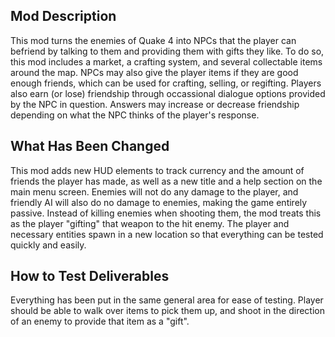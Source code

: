 ## Mod Description
This mod turns the enemies of Quake 4 into NPCs that the player can befriend by talking to them and providing them with gifts they like. To do so, this mod includes a market, a crafting system, and several collectable items around the map. NPCs may also give the player items if they are good enough friends, which can be used for crafting, selling, or regifting. Players also earn (or lose) friendship through occassional dialogue options provided by the NPC in question. Answers may increase or decrease friendship depending on what the NPC thinks of the player's response.
## What Has Been Changed
This mod adds new HUD elements to track currency and the amount of friends the player has made, as well as a new title and a help section on the main menu screen. Enemies will not do any damage to the player, and friendly AI will also do no damage to enemies, making the game entirely passive. Instead of killing enemies when shooting them, the mod treats this as the player "gifting" that weapon to the hit enemy. The player and necessary entities spawn in a new location so that everything can be tested quickly and easily.
## How to Test Deliverables
Everything has been put in the same general area for ease of testing. Player should be able to walk over items to pick them up, and shoot in the direction of an enemy to provide that item as a "gift".
